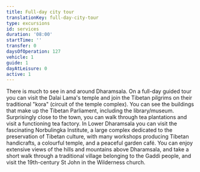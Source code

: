 ```yaml
---
title: Full-day city tour
translationKey: full-day-city-tour
type: excursions
id: services
duration: '08:00'
startTime: ''
transfer: 0
daysOfOperation: 127
vehicle: 1
guide: 1
dayAtLeisure: 0
active: 1
---
```

There is much to see in and around Dharamsala. On a full-day guided tour you can visit the Dalai Lama's temple and join the Tibetan pilgrims on their traditional "kora" (circuit of the temple complex). You can see the buildings that make up the Tibetan Parliament, including the library/museum. Surprisingly close to the town, you can walk through tea plantations and visit a functioning tea factory.     In Lower Dharamsala you can visit the fascinating Norbulingka Institute, a large complex dedicated to the preservation of Tibetan culture, with many workshops producing Tibetan handicrafts, a colourful temple, and a peaceful garden café. You can enjoy extensive views of the hills and mountains above Dharamsala, and take a short walk through a traditional village belonging to the Gaddi people, and visit the 19th-century St John in the Wilderness church.
